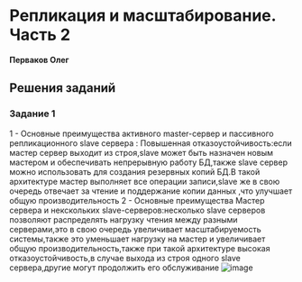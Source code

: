 # Репликация и масштабирование. Часть 2

**Перваков Олег**

## Решения заданий

### Задание 1
1 - Основные преимущества активного master-сервер и пассивного репликационного slave сервера : Повышенная отказоустойчивость:если мастер сервер выходит из строя,slave может быть назначен новым мастером и 
обеспечивать непрерывную работу БД,также slave сервер можно использовать для создания резервных копий БД.В такой архитектуре мастер выполняет все операции записи,slave же в свою очередь отвечает за чтение 
и поддержание копии данных ,что улучшает общую производительность 
2 - Основные преимущества Мастер сервера и некскольких slave-серверов:несколько slave серверов позволяют распределять нагрузку чтения между разными серверами,это в свою очередь увеличивает масштабируемость 
системы,также это уменьшает нагрузку на мастер и увеличивает общую производительность,также при такой архитектуре высокая отказоустойчивость,в случае выхода из строя одного slave сервера,другие могут 
продолжить его обслуживание 
![image](https://github.com/user-attachments/assets/03999cf2-36ee-476f-b2fa-815e85beb7aa)
